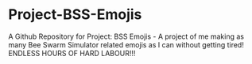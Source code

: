 # Project-BSS-Emojis
A Github Repository for Project: BSS Emojis - A project of me making as many Bee Swarm Simulator related emojis as I can without getting tired! ENDLESS HOURS OF HARD LABOUR!!!
